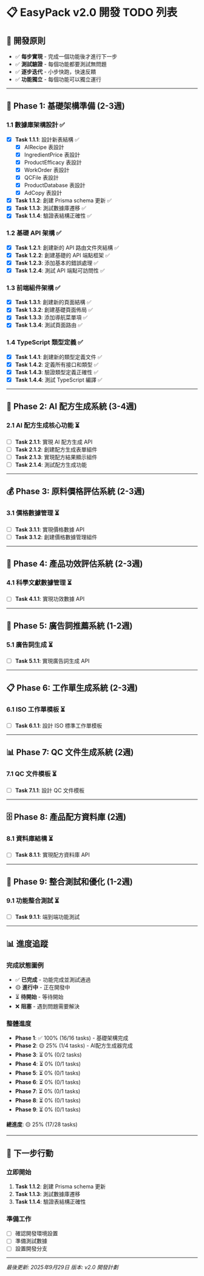 # 📋 EasyPack v2.0 開發 TODO 列表

## 🎯 開發原則
- ✅ **每步實現** - 完成一個功能後才進行下一步
- ✅ **測試驗證** - 每個功能都要測試無問題
- ✅ **逐步迭代** - 小步快跑，快速反饋
- ✅ **功能獨立** - 每個功能可以獨立運行

---

## 📅 Phase 1: 基礎架構準備 (2-3週)

### 1.1 數據庫架構設計 ✅
- [x] **Task 1.1.1**: 設計新表結構 ✅
  - [x] AIRecipe 表設計
  - [x] IngredientPrice 表設計
  - [x] ProductEfficacy 表設計
  - [x] WorkOrder 表設計
  - [x] QCFile 表設計
  - [x] ProductDatabase 表設計
  - [x] AdCopy 表設計
- [x] **Task 1.1.2**: 創建 Prisma schema 更新 ✅
- [x] **Task 1.1.3**: 測試數據庫遷移 ✅
- [x] **Task 1.1.4**: 驗證表結構正確性 ✅

### 1.2 基礎 API 架構 ✅
- [x] **Task 1.2.1**: 創建新的 API 路由文件夾結構 ✅
- [x] **Task 1.2.2**: 創建基礎的 API 端點框架 ✅
- [x] **Task 1.2.3**: 添加基本的錯誤處理 ✅
- [x] **Task 1.2.4**: 測試 API 端點可訪問性 ✅

### 1.3 前端組件架構 ✅
- [x] **Task 1.3.1**: 創建新的頁面結構 ✅
- [x] **Task 1.3.2**: 創建基礎頁面佈局 ✅
- [x] **Task 1.3.3**: 添加導航菜單項 ✅
- [x] **Task 1.3.4**: 測試頁面路由 ✅

### 1.4 TypeScript 類型定義 ✅
- [x] **Task 1.4.1**: 創建新的類型定義文件 ✅
- [x] **Task 1.4.2**: 定義所有接口和類型 ✅
- [x] **Task 1.4.3**: 驗證類型定義正確性 ✅
- [x] **Task 1.4.4**: 測試 TypeScript 編譯 ✅

---

## 🤖 Phase 2: AI 配方生成系統 (3-4週)

### 2.1 AI 配方生成核心功能 ⏳
- [ ] **Task 2.1.1**: 實現 AI 配方生成 API
- [ ] **Task 2.1.2**: 創建配方生成表單組件
- [ ] **Task 2.1.3**: 實現配方結果顯示組件
- [ ] **Task 2.1.4**: 測試配方生成功能

---

## 💰 Phase 3: 原料價格評估系統 (2-3週)

### 3.1 價格數據管理 ⏳
- [ ] **Task 3.1.1**: 實現價格數據 API
- [ ] **Task 3.1.2**: 創建價格數據管理組件

---

## 🎯 Phase 4: 產品功效評估系統 (2-3週)

### 4.1 科學文獻數據管理 ⏳
- [ ] **Task 4.1.1**: 實現功效數據 API

---

## 📝 Phase 5: 廣告詞推薦系統 (1-2週)

### 5.1 廣告詞生成 ⏳
- [ ] **Task 5.1.1**: 實現廣告詞生成 API

---

## 📋 Phase 6: 工作單生成系統 (2-3週)

### 6.1 ISO 工作單模板 ⏳
- [ ] **Task 6.1.1**: 設計 ISO 標準工作單模板

---

## 📊 Phase 7: QC 文件生成系統 (2週)

### 7.1 QC 文件模板 ⏳
- [ ] **Task 7.1.1**: 設計 QC 文件模板

---

## 🗄️ Phase 8: 產品配方資料庫 (2週)

### 8.1 資料庫結構 ⏳
- [ ] **Task 8.1.1**: 實現配方資料庫 API

---

## 🔧 Phase 9: 整合測試和優化 (1-2週)

### 9.1 功能整合測試 ⏳
- [ ] **Task 9.1.1**: 端到端功能測試

---

## 📊 進度追蹤

### 完成狀態圖例
- ✅ **已完成** - 功能完成並測試通過
- 🟡 **進行中** - 正在開發中
- ⏳ **待開始** - 等待開始
- ❌ **阻塞** - 遇到問題需要解決

### 整體進度
- **Phase 1**: ✅ 100% (16/16 tasks) - 基礎架構完成
- **Phase 2**: 🟡 25% (1/4 tasks) - AI配方生成器完成
- **Phase 3**: ⏳ 0% (0/2 tasks)
- **Phase 4**: ⏳ 0% (0/1 tasks)
- **Phase 5**: ⏳ 0% (0/1 tasks)
- **Phase 6**: ⏳ 0% (0/1 tasks)
- **Phase 7**: ⏳ 0% (0/1 tasks)
- **Phase 8**: ⏳ 0% (0/1 tasks)
- **Phase 9**: ⏳ 0% (0/1 tasks)

**總進度**: 🟡 25% (17/28 tasks)

---

## 🎯 下一步行動

### 立即開始
1. **Task 1.1.2**: 創建 Prisma schema 更新
2. **Task 1.1.3**: 測試數據庫遷移
3. **Task 1.1.4**: 驗證表結構正確性

### 準備工作
- [ ] 確認開發環境設置
- [ ] 準備測試數據
- [ ] 設置開發分支

---

*最後更新: 2025年9月29日*
*版本: v2.0 開發計劃*
